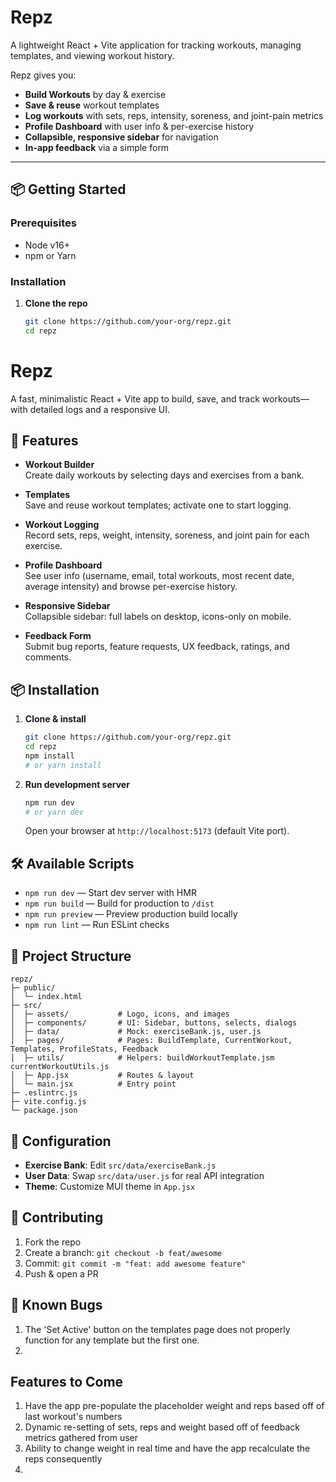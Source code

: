 # Repz

A lightweight React + Vite application for tracking workouts, managing templates, and viewing workout history. 

Repz gives you:

- **Build Workouts** by day & exercise  
- **Save & reuse** workout templates  
- **Log workouts** with sets, reps, intensity, soreness, and joint-pain metrics  
- **Profile Dashboard** with user info & per-exercise history  
- **Collapsible, responsive sidebar** for navigation  
- **In-app feedback** via a simple form  

---

## 📦 Getting Started

### Prerequisites

- Node v16+  
- npm or Yarn  

### Installation

1. **Clone the repo**  
   ```bash
   git clone https://github.com/your-org/repz.git
   cd repz
# Repz

A fast, minimalistic React + Vite app to build, save, and track workouts—with detailed logs and a responsive UI.

## 🚀 Features

- **Workout Builder**  
  Create daily workouts by selecting days and exercises from a bank.

- **Templates**  
  Save and reuse workout templates; activate one to start logging.

- **Workout Logging**  
  Record sets, reps, weight, intensity, soreness, and joint pain for each exercise.

- **Profile Dashboard**  
  See user info (username, email, total workouts, most recent date, average intensity) and browse per-exercise history.

- **Responsive Sidebar**  
  Collapsible sidebar: full labels on desktop, icons-only on mobile.

- **Feedback Form**  
  Submit bug reports, feature requests, UX feedback, ratings, and comments.

## 📦 Installation

1. **Clone & install**  
   ```bash
   git clone https://github.com/your-org/repz.git
   cd repz
   npm install
   # or yarn install
   ```

2. **Run development server**  
   ```bash
   npm run dev
   # or yarn dev
   ```
   Open your browser at `http://localhost:5173` (default Vite port).

## 🛠 Available Scripts

- `npm run dev` — Start dev server with HMR  
- `npm run build` — Build for production to `/dist`  
- `npm run preview` — Preview production build locally  
- `npm run lint` — Run ESLint checks

## 📂 Project Structure

```
repz/
├─ public/              
│  └─ index.html        
├─ src/
│  ├─ assets/           # Logo, icons, and images
│  ├─ components/       # UI: Sidebar, buttons, selects, dialogs
│  ├─ data/             # Mock: exerciseBank.js, user.js
│  ├─ pages/            # Pages: BuildTemplate, CurrentWorkout, Templates, ProfileStats, Feedback
│  ├─ utils/            # Helpers: buildWorkoutTemplate.jsm currentWorkoutUtils.js
│  ├─ App.jsx           # Routes & layout
│  └─ main.jsx          # Entry point
├─ .eslintrc.js         
├─ vite.config.js       
└─ package.json         
```

## 🔧 Configuration

- **Exercise Bank**: Edit `src/data/exerciseBank.js`  
- **User Data**: Swap `src/data/user.js` for real API integration  
- **Theme**: Customize MUI theme in `App.jsx`

## 🤝 Contributing

1. Fork the repo  
2. Create a branch: `git checkout -b feat/awesome`  
3. Commit: `git commit -m "feat: add awesome feature"`  
4. Push & open a PR



## 🐛 Known Bugs

1. The 'Set Active' button on the templates page does not properly function for any template but the first one.
2. 


## Features to Come

1. Have the app pre-populate the placeholder weight and reps based off of last workout's numbers
2. Dynamic re-setting of sets, reps and weight based off of feedback metrics gathered from user
3. Ability to change weight in real time and have the app recalculate the reps consequently
4. 